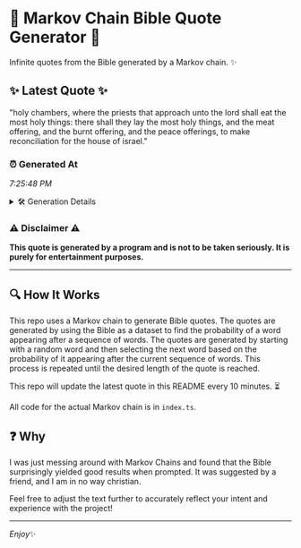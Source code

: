 # 📖 Markov Chain Bible Quote Generator 📖

Infinite quotes from the Bible generated by a Markov chain. ✨

## ✨ Latest Quote ✨
"holy chambers, where the priests that approach unto the lord shall eat the most holy things: there shall they lay the most holy things, and the meat offering, and the burnt offering, and the peace offerings, to make reconciliation for the house of israel."

### ⏰ Generated At
*7:25:48 PM*

<details>
    <summary>🛠️ Generation Details</summary>
    <p>
        <strong>🌱 Seed:</strong> holy<br>
        <strong>🔄 Iterations:</strong> 43<br>
        <strong>📜 Context History:</strong><br>[ holy ]: chambers,<br>[ holy, chambers, ]: where<br>[ holy, chambers,, where ]: the<br>[ holy, chambers,, where, the ]: priests<br>[ holy, chambers,, where, the, priests ]: that<br>[ holy, chambers,, where, the, priests, that ]: approach<br>[ chambers,, where, the, priests, that, approach ]: unto<br>[ where, the, priests, that, approach, unto ]: the<br>[ the, priests, that, approach, unto, the ]: lord<br>[ priests, that, approach, unto, the, lord ]: shall<br>[ that, approach, unto, the, lord, shall ]: eat<br>[ approach, unto, the, lord, shall, eat ]: the<br>[ unto, the, lord, shall, eat, the ]: most<br>[ the, lord, shall, eat, the, most ]: holy<br>[ lord, shall, eat, the, most, holy ]: things:<br>[ shall, eat, the, most, holy, things: ]: there<br>[ eat, the, most, holy, things:, there ]: shall<br>[ the, most, holy, things:, there, shall ]: they<br>[ most, holy, things:, there, shall, they ]: lay<br>[ holy, things:, there, shall, they, lay ]: the<br>[ things:, there, shall, they, lay, the ]: most<br>[ there, shall, they, lay, the, most ]: holy<br>[ shall, they, lay, the, most, holy ]: things,<br>[ they, lay, the, most, holy, things, ]: and<br>[ lay, the, most, holy, things,, and ]: the<br>[ the, most, holy, things,, and, the ]: meat<br>[ most, holy, things,, and, the, meat ]: offering,<br>[ holy, things,, and, the, meat, offering, ]: and<br>[ things,, and, the, meat, offering,, and ]: the<br>[ and, the, meat, offering,, and, the ]: burnt<br>[ the, meat, offering,, and, the, burnt ]: offering,<br>[ meat, offering,, and, the, burnt, offering, ]: and<br>[ offering,, and, the, burnt, offering,, and ]: the<br>[ and, the, burnt, offering,, and, the ]: peace<br>[ the, burnt, offering,, and, the, peace ]: offerings,<br>[ burnt, offering,, and, the, peace, offerings, ]: to<br>[ offering,, and, the, peace, offerings,, to ]: make<br>[ and, the, peace, offerings,, to, make ]: reconciliation<br>[ the, peace, offerings,, to, make, reconciliation ]: for<br>[ peace, offerings,, to, make, reconciliation, for ]: the<br>[ offerings,, to, make, reconciliation, for, the ]: house<br>[ to, make, reconciliation, for, the, house ]: of<br>[ make, reconciliation, for, the, house, of ]: israel.<br>
    </p>
</details>

### ⚠️ Disclaimer ⚠️
**This quote is generated by a program and is not to be taken seriously. It is purely for entertainment purposes.**

---

## 🔍 How It Works

This repo uses a Markov chain to generate Bible quotes. The quotes are generated by using the Bible as a dataset to find the probability of a word appearing after a sequence of words. The quotes are generated by starting with a random word and then selecting the next word based on the probability of it appearing after the current sequence of words. This process is repeated until the desired length of the quote is reached.

This repo will update the latest quote in this README every 10 minutes. ⏳

All code for the actual Markov chain is in `index.ts`.

## ❓ Why

I was just messing around with Markov Chains and found that the Bible surprisingly yielded good results when prompted. 
It was suggested by a friend, and I am in no way christian.

Feel free to adjust the text further to accurately reflect your intent and experience with the project!

---

*Enjoy*✨
